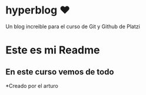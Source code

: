 # hyperblog ♥
Un blog increible para el curso de Git y Github de Platzi

<h1>Este es mi Readme</h1>

## En este curso vemos de todo
*Creado por el arturo
